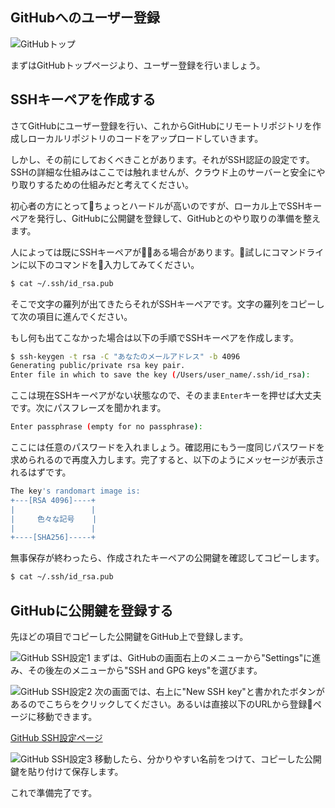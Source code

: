 ## GitHubへのユーザー登録

![GitHubトップ](../images/github1.png)

まずはGitHubトップページより、ユーザー登録を行いましょう。

## SSHキーペアを作成する

さてGitHubにユーザー登録を行い、これからGitHubにリモートリポジトリを作成しローカルリポジトリのコードをアップロードしていきます。

しかし、その前にしておくべきことがあります。それがSSH認証の設定です。SSHの詳細な仕組みはここでは触れませんが、クラウド上のサーバーと安全にやり取りするための仕組みだと考えてください。

初心者の方にとってちょっとハードルが高いのですが、ローカル上でSSHキーペアを発行し、GitHubに公開鍵を登録して、GitHubとのやり取りの準備を整えます。

人によっては既にSSHキーペアがある場合があります。試しにコマンドラインに以下のコマンドを入力してみてください。

```bash
$ cat ~/.ssh/id_rsa.pub
```

そこで文字の羅列が出てきたらそれがSSHキーペアです。文字の羅列をコピーして次の項目に進んでください。

もし何も出てこなかった場合は以下の手順でSSHキーペアを作成します。

```bash
$ ssh-keygen -t rsa -C "あなたのメールアドレス" -b 4096
Generating public/private rsa key pair.
Enter file in which to save the key (/Users/user_name/.ssh/id_rsa): 
```
ここは現在SSHキーペアがない状態なので、そのまま`Enter`キーを押せば大丈夫です。次にパスフレーズを聞かれます。

```bash
Enter passphrase (empty for no passphrase): 
```

ここには任意のパスワードを入れましょう。確認用にもう一度同じパスワードを求められるので再度入力します。完了すると、以下のようにメッセージが表示されるはずです。

```bash
The key's randomart image is:
+---[RSA 4096]----+
|                 |
|     色々な記号    |
|                 |
+----[SHA256]-----+
```

無事保存が終わったら、作成されたキーペアの公開鍵を確認してコピーします。

```bash
$ cat ~/.ssh/id_rsa.pub
```

## GitHubに公開鍵を登録する

先ほどの項目でコピーした公開鍵をGitHub上で登録します。

![GitHub SSH設定1](../images/github-ssh-1.png)
まずは、GitHubの画面右上のメニューから"Settings"に進み、その後左のメニューから"SSH and GPG keys"を選びます。


![GitHub SSH設定2](../images/github-ssh-2.png)
次の画面では、右上に"New SSH key"と書かれたボタンがあるのでこちらをクリックしてください。あるいは直接以下のURLから登録ページに移動できます。

[GitHub SSH設定ページ](https://github.com/settings/ssh/new)

![GitHub SSH設定3](../images/github-ssh-3.png)
移動したら、分かりやすい名前をつけて、コピーした公開鍵を貼り付けて保存します。

これで準備完了です。